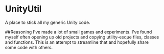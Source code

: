 # UnityUtil
A place to stick all my generic Unity code. 

##Reasoning
I've made a lot of small games and experiments. I've found myself often opening up old projects and copying utility-esque files, classes and functions.  This is an attempt to streamline that and hopefully share some code with others. 
